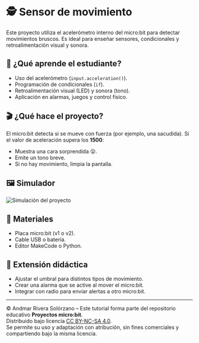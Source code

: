 # 🕵️ Sensor de movimiento

Este proyecto utiliza el acelerómetro interno del micro:bit para detectar movimientos bruscos. Es ideal para enseñar sensores, condicionales y retroalimentación visual y sonora.

## 🧠 ¿Qué aprende el estudiante?

- Uso del acelerómetro (`input.acceleration()`).
- Programación de condicionales (`if`).
- Retroalimentación visual (LED) y sonora (tono).
- Aplicación en alarmas, juegos y control físico.

## 🎬 ¿Qué hace el proyecto?

El micro:bit detecta si se mueve con fuerza (por ejemplo, una sacudida). Si el valor de aceleración supera los **1500**:
- Muestra una cara sorprendida 😲.
- Emite un tono breve.
- Si no hay movimiento, limpia la pantalla.

## 🖼 Simulador

![Simulación del proyecto](../Images/Gif3.gif)

## 🧰 Materiales

- Placa micro:bit (v1 o v2).
- Cable USB o batería.
- Editor MakeCode o Python.

## 🧩 Extensión didáctica
- Ajustar el umbral para distintos tipos de movimiento.
- Crear una alarma que se active al mover el micro:bit.
- Integrar con radio para enviar alertas a otro micro:bit.

---

© Andmar Rivera Solórzano – Este tutorial forma parte del repositorio educativo **Proyectos micro:bit**.  
Distribuido bajo licencia [CC BY-NC-SA 4.0](https://creativecommons.org/licenses/by-nc-sa/4.0/).  
Se permite su uso y adaptación con atribución, sin fines comerciales y compartiendo bajo la misma licencia.

